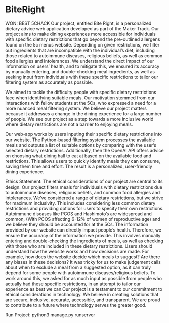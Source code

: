 # BiteRight
WON: BEST 5CHACK
Our project, entitled Bite Right, is a personalized dietary advice web application developed as part of the Maker Track. Our project aims to make dining experiences more accessible for individuals with specific dietary restrictions that go beyond the pre-outlined allergens found on the 5c menus website. Depending on given restrictions, we filter out ingredients that are incompatible with the individual’s diet, including those related to autoimmune diseases, religious beliefs, as well as common food allergies and intolerances. We understand the direct impact of our information on users’ health, and to mitigate this, we ensured its accuracy by manually entering, and double-checking meal ingredients, as well as seeking input from individuals with these specific restrictions to tailor our filtering system as accurately as possible.

We aimed to tackle the difficulty people with specific dietary restrictions face when identifying suitable meals. Our motivation stemmed from our interactions with fellow students at the 5Cs, who expressed a need for a more nuanced meal filtering system. We believe our project matters because it addresses a change in the dining experience for a large number of people. We see our project as a step towards a more inclusive world where dietary restrictions are not a barrier to enjoying meals.

Our web-app works by users inputing their specific dietary restrictions into our website. The Python-based filtering system processes the available meals and outputs a list of suitable options by comparing with the user’s selected dietary restrictions. Additionally, then the OpenAI API offers advice on choosing what dining hall to eat at based on the available food and restrictions. This allows users to quickly identify meals they can consume, saving them time and effort. The result is a personalized, user-friendly dining experience.

Ethics Statement: The ethical considerations of our project are central to its design. Our project filters meals for individuals with dietary restrictions due to autoimmune diseases, religious beliefs, and common food allergies and intolerances. We’ve considered a range of dietary restrictions, but we strive for maximum inclusivity. This includes considering less common dietary restrictions and providing options for users to specify their own restrictions. Autoimmune diseases like PCOS and Hashimoto’s are widespread and common, (With PCOS affecting 6-12% of women of reproductive age) and we believe they should be accounted for at the 5Cs. The information provided by our website can directly impact people’s health. Therefore, we ensure the accuracy of the information we provide. This involves manually entering and double-checking the ingredients of meals, as well as checking with those who are included in these dietary restrictions. Users should understand how the website works and how decisions are made. For example, how does the website decide which meals to suggest? Are there any biases in these decisions? It was tricky for us to make judgement calls about when to exclude a meal from a suggested option, as it can truly depend for some people with autoimmune diseases/religious beliefs. To work around this, we asked for as much input as possible from people who actually had these specific restrictions, in an attempt to tailor our experience as best we can.Our project is a testament to our commitment to ethical considerations in technology. We believe in creating solutions that are secure, inclusive, accurate, accessible, and transparent. We are proud to contribute to a future where technology serves the greater good.

Run Project:
python3 manage.py runserver

